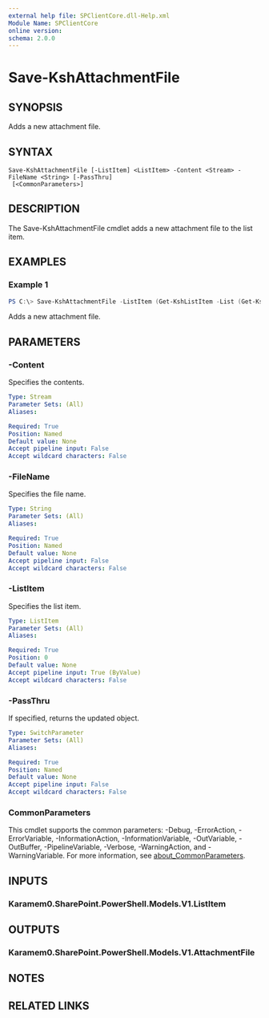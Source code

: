 ```yaml
---
external help file: SPClientCore.dll-Help.xml
Module Name: SPClientCore
online version:
schema: 2.0.0
---
```


# Save-KshAttachmentFile

## SYNOPSIS
Adds a new attachment file.

## SYNTAX

```
Save-KshAttachmentFile [-ListItem] <ListItem> -Content <Stream> -FileName <String> [-PassThru]
 [<CommonParameters>]
```

## DESCRIPTION
The Save-KshAttachmentFile cmdlet adds a new attachment file to the list item.

## EXAMPLES

### Example 1
```powershell
PS C:\> Save-KshAttachmentFile -ListItem (Get-KshListItem -List (Get-KshList -ListTitle 'Announcements') -ItemId 1) -Content ([System.IO.File]::OpenRead("C:\README.txt")) -FileName 'README.txt'
```

Adds a new attachment file.

## PARAMETERS

### -Content
Specifies the contents.

```yaml
Type: Stream
Parameter Sets: (All)
Aliases:

Required: True
Position: Named
Default value: None
Accept pipeline input: False
Accept wildcard characters: False
```

### -FileName
Specifies the file name.

```yaml
Type: String
Parameter Sets: (All)
Aliases:

Required: True
Position: Named
Default value: None
Accept pipeline input: False
Accept wildcard characters: False
```

### -ListItem
Specifies the list item.

```yaml
Type: ListItem
Parameter Sets: (All)
Aliases:

Required: True
Position: 0
Default value: None
Accept pipeline input: True (ByValue)
Accept wildcard characters: False
```

### -PassThru
If specified, returns the updated object.

```yaml
Type: SwitchParameter
Parameter Sets: (All)
Aliases:

Required: True
Position: Named
Default value: None
Accept pipeline input: False
Accept wildcard characters: False
```

### CommonParameters
This cmdlet supports the common parameters: -Debug, -ErrorAction, -ErrorVariable, -InformationAction, -InformationVariable, -OutVariable, -OutBuffer, -PipelineVariable, -Verbose, -WarningAction, and -WarningVariable. For more information, see [about_CommonParameters](http://go.microsoft.com/fwlink/?LinkID=113216).

## INPUTS

### Karamem0.SharePoint.PowerShell.Models.V1.ListItem

## OUTPUTS

### Karamem0.SharePoint.PowerShell.Models.V1.AttachmentFile

## NOTES

## RELATED LINKS
